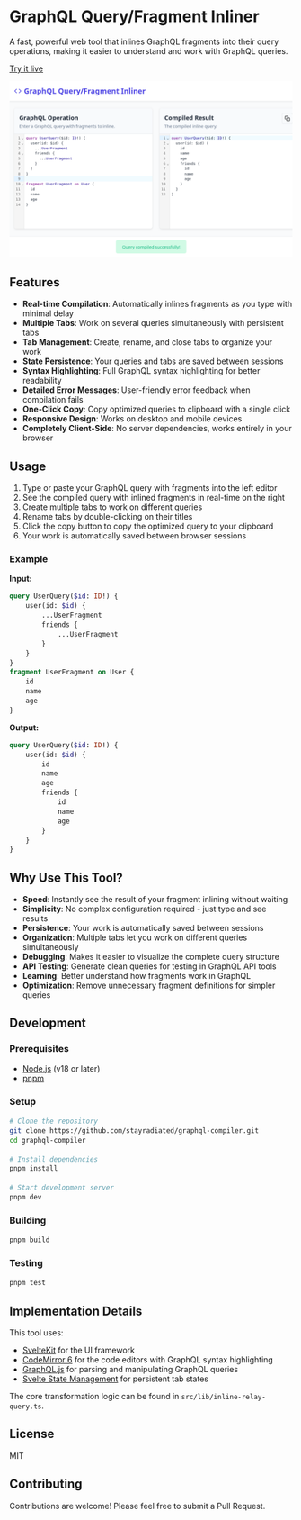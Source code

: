 # GraphQL Query/Fragment Inliner

A fast, powerful web tool that inlines GraphQL fragments into their query operations, making it easier to understand and work with GraphQL queries.

[Try it live](https://stayradiated.github.io/graphql-compiler)

![Screenshot of GraphQL Query/Fragment Inliner tool](./screenshot.png)

## Features

- **Real-time Compilation**: Automatically inlines fragments as you type with minimal delay
- **Multiple Tabs**: Work on several queries simultaneously with persistent tabs
- **Tab Management**: Create, rename, and close tabs to organize your work
- **State Persistence**: Your queries and tabs are saved between sessions
- **Syntax Highlighting**: Full GraphQL syntax highlighting for better readability
- **Detailed Error Messages**: User-friendly error feedback when compilation fails
- **One-Click Copy**: Copy optimized queries to clipboard with a single click
- **Responsive Design**: Works on desktop and mobile devices
- **Completely Client-Side**: No server dependencies, works entirely in your browser

## Usage

1. Type or paste your GraphQL query with fragments into the left editor
2. See the compiled query with inlined fragments in real-time on the right
3. Create multiple tabs to work on different queries
4. Rename tabs by double-clicking on their titles
5. Click the copy button to copy the optimized query to your clipboard
6. Your work is automatically saved between browser sessions

### Example

**Input:**

```graphql
query UserQuery($id: ID!) {
	user(id: $id) {
		...UserFragment
		friends {
			...UserFragment
		}
	}
}
fragment UserFragment on User {
	id
	name
	age
}
```

**Output:**

```graphql
query UserQuery($id: ID!) {
	user(id: $id) {
		id
		name
		age
		friends {
			id
			name
			age
		}
	}
}
```

## Why Use This Tool?

- **Speed**: Instantly see the result of your fragment inlining without waiting
- **Simplicity**: No complex configuration required - just type and see results
- **Persistence**: Your work is automatically saved between sessions
- **Organization**: Multiple tabs let you work on different queries simultaneously
- **Debugging**: Makes it easier to visualize the complete query structure
- **API Testing**: Generate clean queries for testing in GraphQL API tools
- **Learning**: Better understand how fragments work in GraphQL
- **Optimization**: Remove unnecessary fragment definitions for simpler queries

## Development

### Prerequisites

- [Node.js](https://nodejs.org/) (v18 or later)
- [pnpm](https://pnpm.io/)

### Setup

```bash
# Clone the repository
git clone https://github.com/stayradiated/graphql-compiler.git
cd graphql-compiler

# Install dependencies
pnpm install

# Start development server
pnpm dev
```

### Building

```bash
pnpm build
```

### Testing

```bash
pnpm test
```

## Implementation Details

This tool uses:

- [SvelteKit](https://kit.svelte.dev/) for the UI framework
- [CodeMirror 6](https://codemirror.net/) for the code editors with GraphQL syntax highlighting
- [GraphQL.js](https://github.com/graphql/graphql-js) for parsing and manipulating GraphQL queries
- [Svelte State Management](https://svelte.dev/docs/state-management) for persistent tab states

The core transformation logic can be found in `src/lib/inline-relay-query.ts`.

## License

MIT

## Contributing

Contributions are welcome! Please feel free to submit a Pull Request.
